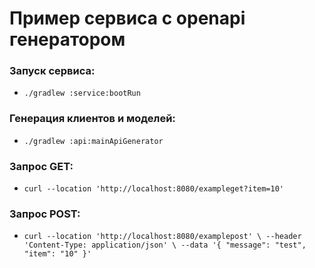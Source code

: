 # Пример сервиса с openapi генератором

### Запуск сервиса:
- `./gradlew :service:bootRun`

### Генерация клиентов и моделей:
- `./gradlew :api:mainApiGenerator`

### Запрос GET:
- `curl --location 'http://localhost:8080/exampleget?item=10'`

### Запрос POST:
- `curl --location 'http://localhost:8080/examplepost' \
  --header 'Content-Type: application/json' \
  --data '{
  "message": "test",
  "item": "10"
  }'`